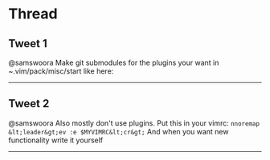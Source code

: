 # Thread

## Tweet 1

@samswoora Make git submodules for the plugins your want in ~.vim/pack/misc/start like here:

---

## Tweet 2

@samswoora Also mostly don't use plugins. Put this in your vimrc: `` nnoremap &lt;leader&gt;ev :e $MYVIMRC&lt;cr&gt; `` And when you want new functionality write it yourself

---

